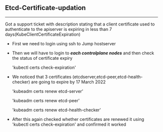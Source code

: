 ## Etcd-Certificate-updation ##
---

Got a support ticket with description stating that a client certificate used to authenticate to the apiserver is expiring in less than 7 days(KubeClientCertificateExpiration)

* First we need to login using ssh to Jump hostserver

* Then we will have to login to ***each controlplane nodes*** and then check the status of certificate expiry

   'kubectl certs check-expiration'

* We noticed that 3 certificates (etcdserver,etcd-peer,etcd-health-checker) are going to expire by 17 March 2022 

   'kubeadm certs renew  etcd-server'

   'kubeadm certs renew  etcd-peer'

   'kubeadm certs renew  etcd-health-checker'

* After this again checked whether certificates are renewed it using 'kubectl certs check-expiration'  and confirmed it worked
